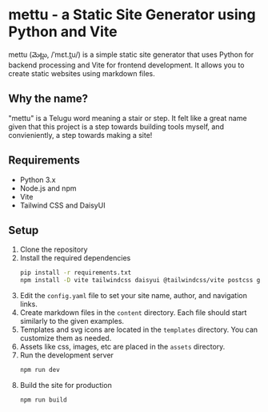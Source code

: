 # mettu - a Static Site Generator using Python and Vite

mettu (మెట్లు, /ˈmɛt.t̪u/) is a simple static site generator that uses Python for backend processing and Vite for frontend development. It allows you to create static websites using markdown files.

## Why the name?
"mettu" is a Telugu word meaning a stair or step. It felt like a great name given that this project is a step towards building tools myself, and convieniently, a step towards making a site!

## Requirements
- Python 3.x
- Node.js and npm
- Vite
- Tailwind CSS and DaisyUI

## Setup
1. Clone the repository
2. Install the required dependencies
   ```bash
   pip install -r requirements.txt
   npm install -D vite tailwindcss daisyui @tailwindcss/vite postcss glob
   ```
3. Edit the `config.yaml` file to set your site name, author, and navigation links.
4. Create markdown files in the `content` directory. Each file should start similarly to the given examples.
5. Templates and svg icons are located in the `templates` directory. You can customize them as needed.
6. Assets like css, images, etc are placed in the `assets` directory.
7. Run the development server
   ```bash
   npm run dev
   ```
8. Build the site for production
   ```bash
   npm run build
   ```